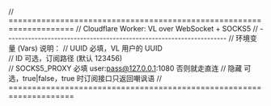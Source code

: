// ====================================================================
// Cloudflare Worker: VL over WebSocket + SOCKS5
// --------------------------------------------------------------------
// 环境变量 (Vars) 说明：
//   UUID        必填，VL 用户的 UUID                        
//   ID          可选，订阅路径 (默认 123456)                 
//   SOCKS5_PROXY	必填 user:pass@127.0.0.1:1080 否则就走直连
//   隐藏        可选，true|false，true 时订阅接口只返回嘲讽语
// ====================================================================
